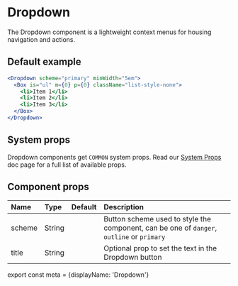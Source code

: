 
# Dropdown

The Dropdown component is a lightweight context menus for housing navigation and actions.

## Default example
```.jsx
<Dropdown scheme="primary" minWidth="5em">
  <Box is="ul" m={0} p={0} className="list-style-none">
    <li>Item 1</li>
    <li>Item 2</li>
    <li>Item 3</li>
  </Box>
</Dropdown>
```

## System props

Dropdown components get `COMMON` system props. Read our [System Props](/system-props) doc page for a full list of available props.

## Component props

| Name | Type | Default | Description |
| :- | :- | :-: | :- |
| scheme | String | | Button scheme used to style the component, can be one of `danger`, `outline` or `primary` |
| title | String | | Optional prop to set the text in the Dropdown button

export const meta = {displayName: 'Dropdown'}
